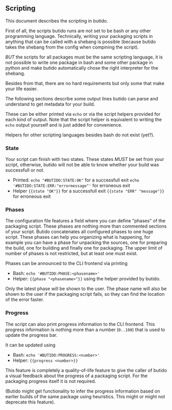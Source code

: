 ## Scripting

This document describes the scripting in butido.

First of all, the scripts butido runs are not set to be bash or any other
programming language.
Technically, writing your packaging scripts in anything that can be called with
a shebang is possible (because butido takes the shebang from the config when
compining the script).

_BUT_ the scripts for all packages must be the same scripting language, it is
not possible to write one package in bash and some other package in python and
make butido automatically chose the right interpreter for the shebang.

Besides from that, there are no hard requirements but only some that make your
life easier.

The following sections describe some output lines butido can parse and
understand to get metadata for your build.

These can be either printed via `echo` or via the script helpers provided for
each kind of output. Note that the script helper is equivalent to writing the
`echo` output yourself and is just added for convenience.

Helpers for other scripting languages besides bash do not exist (yet?).


### State

Your script can finish with two states.
These states _MUST_ be set from your script, otherwise, butido will not be able
to know whether your build was successfull or not.

* Printed:
    `echo "#BUTIDO:STATE:OK"` for a successfull exit
    `echo '#BUTIDO:STATE:ERR:"errormessage"'` for erroneous exit
* Helper
    `{{state "OK"}}` for a successfull exit
    `{{state "ERR" "message"}}` for erroneous exit


### Phases

The configuration file features a field where you can define "phases" of the
packaging script. These phases are nothing more than commented sections of your
script. Butido concatenates all configured phases to one huge script.
These phases can help you organizing what is happening, for example you can have
a phase for unpacking the sources, one for preparing the build, one for building
and finally one for packaging.
The upper limit of number of phases is not restricted, but at least one must
exist.

Phases can be announced to the CLI frontend via printing

* Bash: `echo '#BUTIDO:PHASE:<phasename>'`
* Helper: `{{phase "<phasename>"}}` using the helper provided by butido.

Only the latest phase will be shown to the user.
The phase name will also be shown to the user if the packaging script fails, so
they can find the location of the error faster.


### Progress

The script can also print progress information to the CLI frontend. This
progress information is nothing more than a number (`0..100`) that is used to
update the progress bar.

It can be updated using

* Bash: `echo '#BUTIDO:PROGRESS:<number>'`
* Helper: `{{progress <number>}}`

This feature is completely a quality-of-life feature to give the caller of
butido a visual feedback about the progress of a packaging script.
For the packaging progress itself it is not required.


(Butido might get functionality to infer the progress information based on
earlier builds of the same package using heuristics. This might or might not
deprecate this feature).

